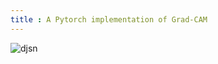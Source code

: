 ```yaml
---
title : A Pytorch implementation of Grad-CAM
---
```


![djsn](https://i1.wp.com/www.hackevolve.com/wp-content/uploads/2018/02/Screenshot-from-2018-02-25-21-15-42.png)
